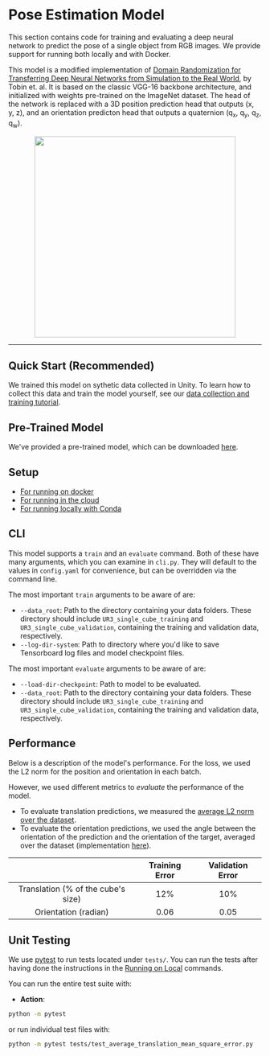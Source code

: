 Pose Estimation Model
=====================
This section contains code for training and evaluating a deep neural network to predict the pose of a single object from RGB images. We provide support for running both locally and with Docker.  

This model is a modified implementation of [Domain Randomization for Transferring Deep Neural Networks from Simulation to the Real World](https://arxiv.org/pdf/1703.06907.pdf), by Tobin et. al. It is based on the classic VGG-16 backbone architecture, and initialized with weights pre-trained on the ImageNet dataset. The head of the network is replaced with a 3D position prediction head that outputs (x, y, z), and an orientation predicton head that outputs a quaternion (q<sub>x</sub>, q<sub>y</sub>, q<sub>z</sub>, q<sub>w</sub>). 

<p align='center'>
  <img src='documentation/docs/network.png' height=400/>
</p>

---

## Quick Start (Recommended)
We trained this model on sythetic data collected in Unity. To learn how to collect this data and train the model yourself, see our [data collection and training tutorial](../documentation/quick_demo_train).

## Pre-Trained Model
We've provided a pre-trained model, which can be downloaded [here](https://github.com/Unity-Technologies/Unity-Robotics-Hub/releases/download/Pose-Estimation/UR3_single_cube_model.tar).

## Setup
 * [For running on docker](documentation/running_on_docker.md#docker-requirements)
 * [For running in the cloud](documentation/running_on_the_cloud.md)
 * [For running locally with Conda](../documentation/3_data_collection_model_training.md#option-b-using-conda)

## CLI
This model supports a `train` and an `evaluate` command. Both of these have many arguments, which you can examine in `cli.py`. They will default to the values in `config.yaml` for convenience, but can be overridden via the command line.

The most important `train` arguments to be aware of are:
* `--data_root`: Path to the directory containing your data folders. These directory should include `UR3_single_cube_training` and `UR3_single_cube_validation`, containing the training and validation data, respectively. 
* `--log-dir-system`: Path to directory where you'd like to save Tensorboard log files and model checkpoint files.

The most important `evaluate` arguments to be aware of are:
* `--load-dir-checkpoint`: Path to model to be evaluated. 
* `--data_root`: Path to the directory containing your data folders. These directory should include `UR3_single_cube_training` and `UR3_single_cube_validation`, containing the training and validation data, respectively. 


## Performance

Below is a description of the model's performance. For the loss, we used the L2 norm for the position and orientation in each batch.

However, we used different metrics to _evaluate_ the performance of the model. 
* To evaluate translation predictions, we measured the [average L2 norm over the dataset](pose_estimation/evaluation_metrics/translation_average_mean_square_error.py).
* To evaluate the orientation predictions, we used the angle between the orientation of the prediction and the orientation of the target, averaged over the dataset (implementation [here](pose_estimation/evaluation_metrics/orientation_average_quaternion_error.py)).


|                                   | Training Error | Validation Error |
|:---------------------------------:|:--------------:|:----------------:|
|Translation (% of the cube's size) |   12%          |   10%            |
|Orientation (radian)               |   0.06         |   0.05           |   


## Unit Testing

We use [pytest](https://docs.pytest.org/en/latest/) to run tests located under `tests/`. You can run the tests after having done the instructions in the [Running on Local](#running-on-local) commands.

You can run the entire test suite with:

* **Action**:
```bash
python -m pytest
```

or run individual test files with:

```bash
python -m pytest tests/test_average_translation_mean_square_error.py
```
